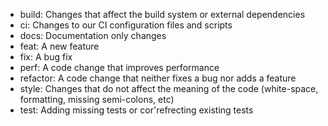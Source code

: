 *   build: Changes that affect the build system or external dependencies 
*   ci: Changes to our CI configuration files and scripts
*   docs: Documentation only changes
*   feat: A new feature
*   fix: A bug fix
*   perf: A code change that improves performance
*   refactor: A code change that neither fixes a bug nor adds a feature
*   style: Changes that do not affect the meaning of the code (white-space, formatting, missing semi-colons, etc)
*   test: Adding missing tests or cor'refrecting existing tests